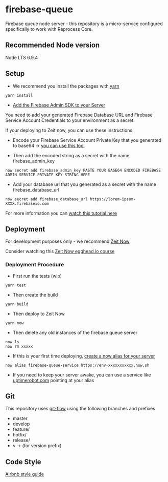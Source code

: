 # firebase-queue
Firebase queue node server - this repository is a micro-service configured specifically to work with Reprocess Core.

## Recommended Node version
Node LTS 6.9.4

## Setup

* We recommend you install the packages with [yarn](https://yarnpkg.com/)
```
yarn install
```

* [Add the Firebase Admin SDK to your Server](https://firebase.google.com/docs/admin/setup)

You need to add your generated Firebase Database URL and Firebase Service Account Credentials to your environment as a secret.

If your deploying to Zeit now, you can use these instructions

* Encode your Firebase Service Account Private Key that you generated to base64 -> [you can use this tool](http://www.url-encode-decode.com/base64-encode-decode/)

* Then add the encoded string as a secret with the name firebase_admin_key
```
now secret add firebase_admin_key PASTE YOUR BASE64 ENCODED FIREBASE ADMIN SERVICE PRIVATE KEY STRING HERE
```

* Add your database url that you generated as a secret with the name firebase_database_url
```
now secret add firebase_database_url https://lorem-ipsum-XXXX.firebaseio.com
```

For more information you can [watch this tutorial here](https://egghead.io/lessons/tools-configure-secrets-and-environment-variables-with-zeit-s-now)

## Deployment

For development purposes only - we recommend [Zeit Now](https://zeit.co/now)

Consider watching this [Zeit Now egghead.io course](https://egghead.io/courses/deploy-web-apps-with-zeit-now)

### Deployment Procedure

* First run the tests (wip)
```
yarn test
```
* Then create the build
```
yarn build
```
* Then deploy to Zeit Now
```
yarn now
```
* Then delete any old instances of the firebase queue server
```
now ls
now rm xxxxx
```

* If this is your first time deploying, [create a now alias for your server](https://zeit.co/blog/now-alias)
```
now alias firebase-queue-service https://env-xxxxxxxxxxx.now.sh
```

* If you need to keep your server awake, you can use a service like [uptimerobot.com](http://uptimerobot.com/) pointing at your alias

## Git

This repository uses [git-flow](http://danielkummer.github.io/git-flow-cheatsheet/) using the following branches and prefixes
* master
* develop
* feature/
* hotfix/
* release/
* v -> (for version prefix)

## Code Style
[Airbnb style guide](https://github.com/airbnb/javascript)
